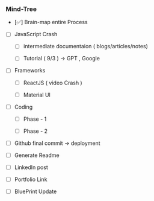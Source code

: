 ### Mind-Tree ###

- [✅] Brain-map entire Process

- [ ] JavaScript Crash
      
     - [ ] intermediate documentaion ( blogs/articles/notes)
           
     - [ ] Tutorial ( 9/3 ) -> GPT , Google 

- [ ] Frameworks
     
     - [ ] ReactJS ( video Crash ) 
     
     - [ ] Material UI 

- [ ] Coding

    - [ ] Phase - 1

    - [ ] Phase - 2

- [ ] Github final commit -> deployment

- [ ] Generate Readme

- [ ] LinkedIn post

- [ ] Portfolio Link

- [ ] BluePrint Update
